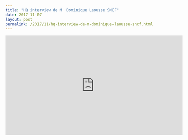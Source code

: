 ```yaml
---
title: "HQ interview de M  Dominique Laousse SNCF"
date: 2017-11-07
layout: post
permalink: /2017/11/hq-interview-de-m-dominique-laousse-sncf.html
---
```


<iframe width="560" height="315" src="https://www.youtube.com/embed/_PR0lUnYOfE" frameborder="0" allowfullscreen></iframe>